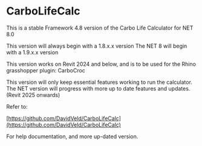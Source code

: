 # CarboLifeCalc

This is a stable Framework 4.8 version of the Carbo Life Calculator for NET 8.0

This version will always begin with a 1.8.x.x version 
The NET 8 will begin with a 1.9.x.x version 

This version works on Revit 2024 and below, and is to be used for the Rhino grasshopper plugin: CarboCroc 

This version will only keep essential features working to run the calculator. The NET version will progress with more up to date features and updates. 
(Revit 2025 onwards)

Refer to:

[https://github.com/DavidVeld/CarboLifeCalc](https://github.com/DavidVeld/CarboLifeCalc)

For help documentation, and more up-dated version.



